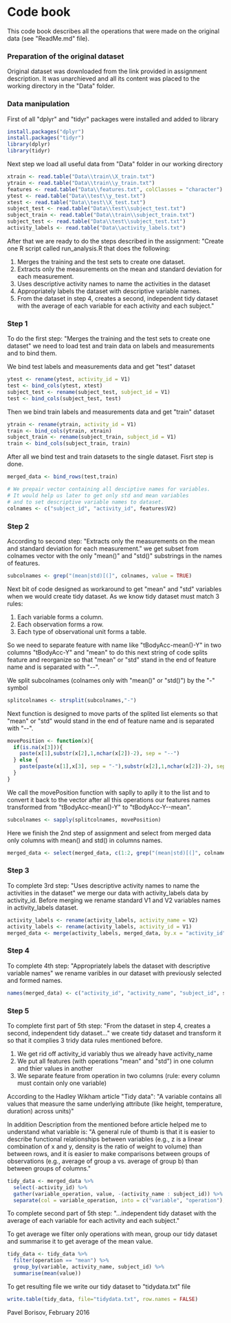# Code book

This code book describes all the operations that were made on the original data (see "ReadMe.md" file).

### Preparation of the original dataset

Original dataset was downloaded from the link provided in assignment description. It was unarchieved and all its content was placed to the working directory in the "Data" folder.

### Data manipulation

First of all "dplyr" and "tidyr" packages were installed and added to library
```R
install.packages("dplyr")
install.packages("tidyr")
library(dplyr)
library(tidyr)
```
Next step we load all useful data from "Data" folder in our working directory
```R
xtrain <- read.table("Data\\train\\X_train.txt")
ytrain <- read.table("Data\\train\\y_train.txt")
features <- read.table("Data\\features.txt", colClasses = "character")
ytest <- read.table("Data\\test\\y_test.txt")
xtest <- read.table("Data\\test\\X_test.txt")
subject_test <- read.table("Data\\test\\subject_test.txt")
subject_train <- read.table("Data\\train\\subject_train.txt")
subject_test <- read.table("Data\\test\\subject_test.txt")
activity_labels <- read.table("Data\\activity_labels.txt")
```
After that we are ready to do the steps described in the assignment: "Create one R script called run_analysis.R that does the following:
1) Merges the training and the test sets to create one dataset.
2) Extracts only the measurements on the mean and standard deviation for each measurement.
3) Uses descriptive activity names to name the activities in the dataset
4) Appropriately labels the dataset with descriptive variable names.
5) From the dataset in step 4, creates a second, independent tidy dataset with the average of each variable for each activity and each subject."

### Step 1
To do the first step: "Merges the training and the test sets to create one dataset" we need to load test and train data on labels and measurements and to bind them.

We bind test labels and measurements data and get "test" dataset
```R
ytest <- rename(ytest, activity_id = V1)
test <- bind_cols(ytest, xtest)
subject_test <- rename(subject_test, subject_id = V1)
test <- bind_cols(subject_test, test)
```
Then we bind train labels and measurements data and get "train" dataset
```R
ytrain <- rename(ytrain, activity_id = V1)
train <- bind_cols(ytrain, xtrain)
subject_train <- rename(subject_train, subject_id = V1)
train <- bind_cols(subject_train, train)
```
After all we bind test and train datasets to the single dataset. Fisrt step is done.
```R
merged_data <- bind_rows(test,train)

# We prepair vector containing all desciptive names for variables.
# It would help us later to get only std and mean variables
# and to set descriptive variable names to dataset.
colnames <- c("subject_id", "activity_id", features$V2)
```
### Step 2
According to second step: "Extracts only the measurements on the mean and standard deviation for each measurement." we get subset from colnames vector with the only "mean()" and "std()" substrings in the names of features.
```R
subcolnames <- grep("(mean|std)[(]", colnames, value = TRUE)
```
Next bit of code designed as workaround to get "mean" and "std" variables when we would create tidy dataset.
As we know tidy dataset must match 3 rules:
1. Each variable forms a column.
2. Each observation forms a row.
3. Each type of observational unit forms a table.

So we need to separate feature with name like "tBodyAcc-mean()-Y" in two columns "tBodyAcc-Y" and "mean"
to do this next string of code splits feature and reorganize so that "mean" or "std" stand
in the end of feature name and is separated with "--".

We split subcolnames (colnames only with "mean()" or "std()") by the "-" symbol
```R
splitcolnames <- strsplit(subcolnames,"-")
```
Next function is designed to move parts of the splited list elements so that "mean" or "std" would stand
in the end of feature name and is separated with "--".
```R
movePosition <- function(x){
  if(is.na(x[3])){
    paste(x[1],substr(x[2],1,nchar(x[2])-2), sep = "--")
  } else {
    paste(paste(x[1],x[3], sep = "-"),substr(x[2],1,nchar(x[2])-2), sep = "--")
  }
}
```
We call the movePosition function with saplly to aplly it to the list and to convert it back to the vector
after all this operations our features names transformed from "tBodyAcc-mean()-Y" to "tBodyAcc-Y--mean".
```R
subcolnames <- sapply(splitcolnames, movePosition)
```
Here we finish the 2nd step of assignment and select from merged data only columns with mean() and std() in columns names.
```R
merged_data <- select(merged_data, c(1:2, grep("(mean|std)[(]", colnames)))
```
### Step 3
To complete 3rd step: "Uses descriptive activity names to name the activities in the dataset" we merge our data with activity_labels data by activity_id. Before merging we rename standard V1 and V2 variables names in activity_labels dataset.
```R
activity_labels <- rename(activity_labels, activity_name = V2)
activity_labels <- rename(activity_labels, activity_id = V1)
merged_data <- merge(activity_labels, merged_data, by.x = "activity_id", by.y = "activity_id", all = TRUE)
```
### Step 4
To complete 4th step: "Appropriately labels the dataset with descriptive variable names" we rename varibles in our dataset with previously selected and formed names.
```R
names(merged_data) <- c("activity_id", "activity_name", "subject_id", subcolnames)
```
### Step 5
To complete first part of 5th step: "From the dataset in step 4, creates a second, independent tidy dataset..." we create tidy dataset and transform it so that it complies 3 tridy data rules mentioned before.
1) We get rid off activity_id variably thus we already have activity_name
2) We put all features (with operations "mean" and "std") in one column and thier values in another
3) We separate feature from operation in two columns (rule: every column must contain only one variable)

According to the Hadley Wikham article "Tidy data": "A variable contains all values that measure the same underlying attribute (like height, temperature, duration) across units)"

In addition Description from the mentioned before article helped me to understand what variable is:
"A general rule of thumb is that it is easier to describe functional relationships between variables
(e.g., z is a linear combination of x and y, density is the ratio of weight to volume) than between
rows, and it is easier to make comparisons between groups of observations (e.g., average of group a vs. average of group b) than between groups of columns."
```R
tidy_data <- merged_data %>%
  select(-activity_id) %>%
  gather(variable_operation, value, -(activity_name : subject_id)) %>%
  separate(col = variable_operation, into = c("variable", "operation"), sep = "--")
```
To complete second part of 5th step: "...independent tidy dataset with the average of each variable for each activity and each subject."

To get average we filter only operations with mean, group our tidy dataset and summarise it to get average of the mean value.
```R
tidy_data <- tidy_data %>%
  filter(operation == "mean") %>%
  group_by(variable, activity_name, subject_id) %>% 
  summarise(mean(value))
```
To get resulting file we write our tidy dataset to "tidydata.txt" file
```R
write.table(tidy_data, file="tidydata.txt", row.names = FALSE)
```

Pavel Borisov, February 2016